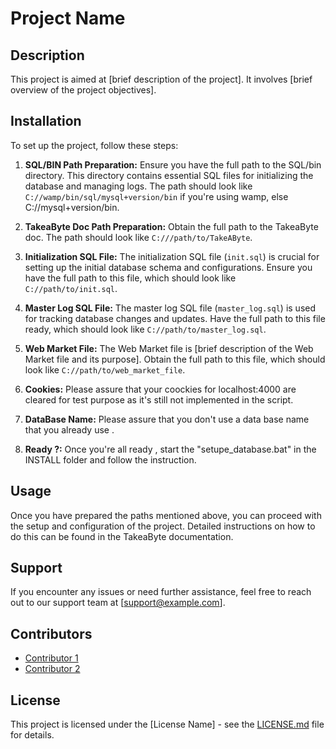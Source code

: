 # Project Name

## Description

This project is aimed at [brief description of the project]. It involves [brief overview of the project objectives].

## Installation

To set up the project, follow these steps:

1. **SQL/BIN Path Preparation:** Ensure you have the full path to the SQL/bin directory. This directory contains essential SQL files for initializing the database and managing logs. The path should look like `C://wamp/bin/sql/mysql+version/bin` if you're using wamp, else C://mysql+version/bin.

2. **TakeaByte Doc Path Preparation:** Obtain the full path to the TakeaByte doc. The path should look like `C:///path/to/TakeAByte`.

3. **Initialization SQL File:** The initialization SQL file (`init.sql`) is crucial for setting up the initial database schema and configurations. Ensure you have the full path to this file, which should look like `C://path/to/init.sql`.

4. **Master Log SQL File:** The master log SQL file (`master_log.sql`) is used for tracking database changes and updates. Have the full path to this file ready, which should look like `C://path/to/master_log.sql`.

5. **Web Market File:** The Web Market file is [brief description of the Web Market file and its purpose]. Obtain the full path to this file, which should look like `C://path/to/web_market_file`.

6. **Cookies:** Please assure that your coockies for localhost:4000 are cleared for test purpose as it's still not implemented in the script.

7. **DataBase Name:** Please assure that you don't use a data base name that you already use .

8. **Ready ?:** Once you're all ready , start the "setupe_database.bat" in the INSTALL folder and follow the instruction.

## Usage

Once you have prepared the paths mentioned above, you can proceed with the setup and configuration of the project. Detailed instructions on how to do this can be found in the TakeaByte documentation.

## Support

If you encounter any issues or need further assistance, feel free to reach out to our support team at [support@example.com].

## Contributors

- [Contributor 1](https://github.com/contributor1)
- [Contributor 2](https://github.com/contributor2)

## License

This project is licensed under the [License Name] - see the [LICENSE.md](LICENSE.md) file for details.
